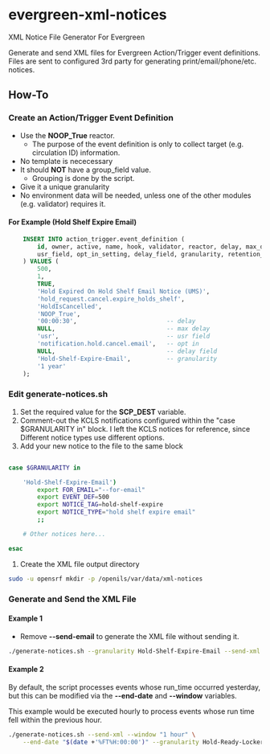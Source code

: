 # evergreen-xml-notices

XML Notice File Generator For Evergreen

Generate and send XML files for Evergreen Action/Trigger event definitions.
Files are sent to configured 3rd party for generating print/email/phone/etc. 
notices.

## How-To

### Create an Action/Trigger Event Definition

* Use the **NOOP\_True** reactor.
  * The purpose of the event definition is only to collect target 
    (e.g. circulation ID) information.
* No template is nececessary
* It should **NOT** have a group\_field value.  
  * Grouping is done by the script.
* Give it a unique granularity
* No environment data will be needed, unless one of the other modules
  (e.g. validator) requires it.


#### For Example (Hold Shelf Expire Email)

```sql
    INSERT INTO action_trigger.event_definition (
        id, owner, active, name, hook, validator, reactor, delay, max_delay,
        usr_field, opt_in_setting, delay_field, granularity, retention_interval
    ) VALUES (
        500, 
        1,
        TRUE,
        'Hold Expired On Hold Shelf Email Notice (UMS)',
        'hold_request.cancel.expire_holds_shelf',
        'HoldIsCancelled',
        'NOOP_True',
        '00:00:30',                         -- delay
        NULL,                               -- max delay
        'usr',                              -- usr field
        'notification.hold.cancel.email',   -- opt in
        NULL,                               -- delay field
        'Hold-Shelf-Expire-Email',          -- granularity
        '1 year'
    );
```

### Edit generate-notices.sh

1. Set the required value for the **SCP\_DEST** variable.
1. Comment-out the KCLS notifications configured within the 
   "case $GRANULARITY in" block.  I left the KCLS notices for reference,
   since Different notice types use different options.
1. Add your new notice to the file to the same block
```sh

case $GRANULARITY in

    'Hold-Shelf-Expire-Email')                                                 
        export FOR_EMAIL="--for-email"                                         
        export EVENT_DEF=500
        export NOTICE_TAG=hold-shelf-expire                                    
        export NOTICE_TYPE="hold shelf expire email"                           
        ;; 

    # Other notices here...

esac

```
1. Create the XML file output directory
```sh
sudo -u opensrf mkdir -p /openils/var/data/xml-notices
```

### Generate and Send the XML File

#### Example 1

* Remove **--send-email** to generate the XML file without sending it.

```sh
./generate-notices.sh --granularity Hold-Shelf-Expire-Email --send-xml
```

#### Example 2

By default, the script processes events whose run\_time occurred yesterday,
but this can be modified via the **--end-date** and **--window** variables.

This example would be executed hourly to process events whose run time
fell within the previous hour.


```sh
./generate-notices.sh --send-xml --window "1 hour" \
    --end-date "$(date +'%FT%H:00:00')" --granularity Hold-Ready-Locker-Phone
```



